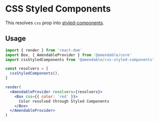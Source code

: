# CSS Styled Components

This resolves `css` prop into [styled-components](https://www.styled-components.com).

## Usage

```jsx sandbox
import { render } from 'react-dom'
import Box, { AmendableProvider } from '@amendable/core'
import cssStyledComponents from '@amendable/css-styled-components'

const resolvers = [
  cssStyledComponents(),
]

render(
  <AmendableProvider resolvers={resolvers}>
    <Box css={{ color: 'red' }}>
      Color resolved through Styled Components
    </Box>
  </AmendableProvider>
)
```
